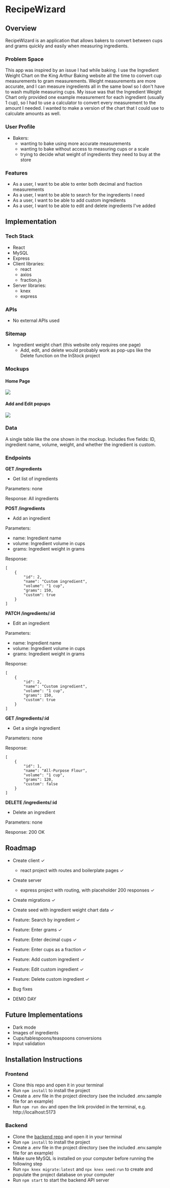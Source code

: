 # RecipeWizard

## Overview

<!-- What is your app? Give a brief description in a couple of sentences. -->

RecipeWizard is an application that allows bakers to convert between cups and grams quickly and easily when measuring ingredients.

### Problem Space

<!-- Why is your app needed? Give any background information around any pain points or other reasons. -->

This app was inspired by an issue I had while baking. I use the Ingredient Weight Chart on the King Arthur Baking website all the time to convert cup measurements to gram measurements. Weight measurements are more accurate, and I can measure ingredients all in the same bowl so I don't have to wash multiple measuring cups. My issue was that the Ingredient Weight Chart only provided one example measurement for each ingredient (usually 1 cup), so I had to use a calculator to convert every measurement to the amount I needed. I wanted to make a version of the chart that I could use to calculate amounts as well.

### User Profile

<!-- Who will use your app? How will they use it? Add any special considerations that your app must take into account. -->

- Bakers:
  - wanting to bake using more accurate measurements
  - wanting to bake without access to measuring cups or a scale
  - trying to decide what weight of ingredients they need to buy at the store

### Features

<!-- List the functionality that your app will include. These can be written as user stories or descriptions with related details. Do not describe _how_ these features are implemented, only _what_ needs to be implemented. -->

- As a user, I want to be able to enter both decimal and fraction measurements
- As a user, I want to be able to search for the ingredients I need
- As a user, I want to be able to add custom ingredients
- As a user, I want to be able to edit and delete ingredients I've added

## Implementation

### Tech Stack

<!-- List technologies that will be used in your app, including any libraries to save time or provide more functionality. Be sure to research any potential limitations. -->

- React
- MySQL
- Express
- Client libraries:
  - react
  - axios
  - fraction.js
- Server libraries:
  - knex
  - express

### APIs

<!-- List any external sources of data that will be used in your app. -->

- No external APIs used

### Sitemap

<!-- List the pages of your app with brief descriptions. You can show this visually, or write it out. -->

- Ingredient weight chart (this website only requires one page)
  - Add, edit, and delete would probably work as pop-ups like the Delete function on the InStock project

### Mockups

<!-- Provide visuals of your app's screens. You can use pictures of hand-drawn sketches, or wireframing tools like Figma. -->

#### Home Page

![](main.png)

#### Add and Edit popups

![](add_edit.png)

### Data

<!-- Describe your data and the relationships between the data points. You can show this visually using diagrams, or write it out. -->

A single table like the one shown in the mockup. Includes five fields: ID, ingredient name, volume, weight, and whether the ingredient is custom.

### Endpoints

<!-- List endpoints that your server will implement, including HTTP methods, parameters, and example responses. -->

**GET /ingredients**

- Get list of ingredients

Parameters: none

Response: All ingredients

**POST /ingredients**

- Add an ingredient

Parameters:

- name: Ingredient name
- volume: Ingredient volume in cups
- grams: Ingredient weight in grams

Response:

```
[
    {
        "id": 2,
        "name": "Custom ingredient",
        "volume": "1 cup",
        "grams": 150,
        "custom": true
    }
]
```

**PATCH /ingredients/:id**

- Edit an ingredient

Parameters:

- name: Ingredient name
- volume: Ingredient volume in cups
- grams: Ingredient weight in grams

Response:

```
[
    {
        "id": 2,
        "name": "Custom ingredient",
        "volume": "1 cup",
        "grams": 150,
        "custom": true
    }
]
```

**GET /ingredients/:id**

- Get a single ingredient

Parameters: none

Response:

```
[
    {
        "id": 1,
        "name": "All-Purpose Flour",
        "volume": "1 cup",
        "grams": 120,
        "custom": false
    }
]
```

**DELETE /ingredients/:id**

- Delete an ingredient

Parameters: none

Response: 200 OK

## Roadmap

<!-- Scope your project as a sprint. Break down the tasks that will need to be completed and map out timeframes for implementation working back from the capstone due date. -->

- Create client ✓

  - react project with routes and boilerplate pages ✓

- Create server

  - express project with routing, with placeholder 200 responses ✓

- Create migrations ✓

- Create seed with ingredient weight chart data ✓

- Feature: Search by ingredient ✓

- Feature: Enter grams ✓

- Feature: Enter decimal cups ✓

- Feature: Enter cups as a fraction ✓

- Feature: Add custom ingredient ✓

- Feature: Edit custom ingredient ✓

- Feature: Delete custom ingredient ✓

- Bug fixes

- DEMO DAY

## Future Implementations

<!-- Your project will be marked based on what you committed to in the above document. Here, you can list any additional features you may complete after the MVP of your application is built, or if you have extra time before the Capstone due date. -->

- Dark mode
- Images of ingredients
- Cups/tablespoons/teaspoons conversions
- Input validation

## Installation Instructions

### Frontend

- Clone this repo and open it in your terminal
- Run `npm install` to install the project
- Create a .env file in the project directory (see the included .env.sample file for an example)
- Run `npm run dev` and open the link provided in the terminal, e.g. http://localhost:5173

### Backend

- Clone the [backend repo](https://github.com/passportmidi/capstone-project-backend) and open it in your terminal
- Run `npm install` to install the project
- Create a .env file in the project directory (see the included .env.sample file for an example)
- Make sure MySQL is installed on your computer before running the following step
- Run `npx knex migrate:latest` and `npx knex seed:run` to create and populate the project database on your computer
- Run `npm start` to start the backend API server
